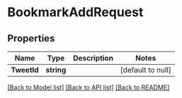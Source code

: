 # BookmarkAddRequest

## Properties
Name | Type | Description | Notes
------------ | ------------- | ------------- | -------------
**TweetId** | **string** |  | [default to null]

[[Back to Model list]](../README.md#documentation-for-models) [[Back to API list]](../README.md#documentation-for-api-endpoints) [[Back to README]](../README.md)

